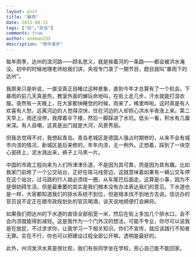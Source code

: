 ```yaml
---
layout: post
title: "暴雨"
date: 2015-08-21
tags: ["旧","杂谈"]
comments: true
author: oneman233
description: "雨中漫步"
---
```


每年雨季，达州的滨河路——顾名思义，就是挨着河的一条路——都会被洪水淹没。初中的时候地理老师给我们讲，央视专门录了一期节目，题目就叫“暴雨下的达州”。

我原来只是听说，一直没真正目睹过这种景象，直到今年才总算有了一个机会。下暴雨的前几天真是热，教室外面的蝉玩命地叫，在街上走几步，汗水就能打湿衣服。突然有一天晚上，在大家都快睡觉的时候，雨来了，稀里哗啦。这时真是有人欢喜有人愁，远离河边的人觉得凉快，住在河边的人却担心洪水半夜涨上来。第二天早上，雨还没停，我撑着伞下楼，然后一脚踩进了水坑。低头一看，积水有几厘米深。有人自嘲，这真是出门就是大河，风景秀丽。

但我总觉得不对，我想起青岛。青岛老城区是德国人强占时期修的，从来不会有城市内涝的情况，新城区是后来修的，年年内涝，无一例外。正想着，踩到了一块空心瓷砖上，泥水溅出来，裤子上乌黑一片。

中国的市政工程向来为人们所津津乐道，不是因为其可靠，而是因为其有趣。比如我家门前修了一个公交站台，正好在斑马线旁边，这就意味着如果有一辆公交车停在这个站台，过马路的行人就必须绕一圈，从车尾巴后面走。这算是小事，因为不是很妨碍生活，但是最重要的其实是我们根本没有办法表达我们的意见。下水道也是一样，大家都知道我们的排水系统不到位，但是根本找不到地方去说。信访办的官员说不定正在跟市政规划处的官员喝酒，谈天说地顺便打会麻将。

如果我们把达州的下水道的直径全部拓宽一米，然后在街上多加几个排水口，会不会内涝就能得到减轻。这是我作为一个门外汉的想法，可能不专业，你尽可以说我是在放屁，不过求求你，让我学习一下相关知识。你们不宣传，就应该践行不知者无罪。实在不行，你也可以把建设过程全部公开嘛，透明是最好的。

此外，州河发洪水真是很壮观，我们有些同学坐在学校，担心自己能不能回家。